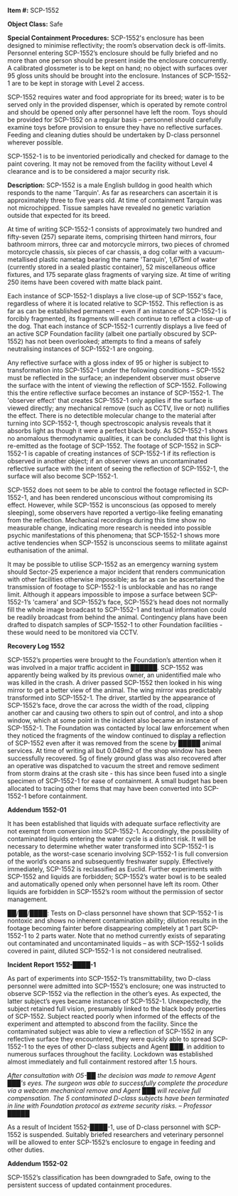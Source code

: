 **Item #:** SCP-1552

**Object Class:** Safe

**Special Containment Procedures:** SCP-1552's enclosure has been designed to minimise reflectivity; the room’s observation deck is off-limits. Personnel entering SCP-1552’s enclosure should be fully briefed and no more than one person should be present inside the enclosure concurrently. A calibrated glossmeter is to be kept on hand; no object with surfaces over 95 gloss units should be brought into the enclosure. Instances of SCP-1552-1 are to be kept in storage with Level 2 access.

SCP-1552 requires water and food appropriate for its breed; water is to be served only in the provided dispenser, which is operated by remote control and should be opened only after personnel have left the room. Toys should be provided for SCP-1552 on a regular basis – personnel should carefully examine toys before provision to ensure they have no reflective surfaces. Feeding and cleaning duties should be undertaken by D-class personnel wherever possible.

SCP-1552-1 is to be inventoried periodically and checked for damage to the paint covering. It may not be removed from the facility without Level 4 clearance and is to be considered a major security risk.

**Description:** SCP-1552 is a male English bulldog in good health which responds to the name 'Tarquin'. As far as researchers can ascertain it is approximately three to five years old. At time of containment Tarquin was not microchipped. Tissue samples have revealed no genetic variation outside that expected for its breed.

At time of writing SCP-1552-1 consists of approximately two hundred and fifty-seven (257) separate items, comprising thirteen hand mirrors, four bathroom mirrors, three car and motorcycle mirrors, two pieces of chromed motorcycle chassis, six pieces of car chassis, a dog collar with a vacuum-metallised plastic nametag bearing the name 'Tarquin', 1,675ml of water (currently stored in a sealed plastic container), 52 miscellaneous office fixtures, and 175 separate glass fragments of varying size. At time of writing 250 items have been covered with matte black paint.

Each instance of SCP-1552-1 displays a live close-up of SCP-1552's face, regardless of where it is located relative to SCP-1552. This reflection is as far as can be established permanent – even if an instance of SCP-1552-1 is forcibly fragmented, its fragments will each continue to reflect a close-up of the dog. That each instance of SCP-1552-1 currently displays a live feed of an active SCP Foundation facility (albeit one partially obscured by SCP-1552) has not been overlooked; attempts to find a means of safely neutralising instances of SCP-1552-1 are ongoing.

Any reflective surface with a gloss index of 95 or higher is subject to transformation into SCP-1552-1 under the following conditions – SCP-1552 must be reflected in the surface; an independent observer must observe the surface with the intent of viewing the reflection of SCP-1552. Following this the entire reflective surface becomes an instance of SCP-1552-1. The 'observer effect' that creates SCP-1552-1 only applies if the surface is viewed directly; any mechanical remove (such as CCTV, live or not) nullifies the effect. There is no detectible molecular change to the material after turning into SCP-1552-1, though spectroscopic analysis reveals that it absorbs light as though it were a perfect black body. As SCP-1552-1 shows no anomalous thermodynamic qualities, it can be concluded that this light is re-emitted as the footage of SCP-1552. The footage of SCP-1552 in SCP-1552-1 is capable of creating instances of SCP-1552-1 if its reflection is observed in another object; if an observer views an uncontaminated reflective surface with the intent of seeing the reflection of SCP-1552-1, the surface will also become SCP-1552-1.

SCP-1552 does not seem to be able to control the footage reflected in SCP-1552-1, and has been rendered unconscious without compromising its effect. However, while SCP-1552 is unconscious (as opposed to merely sleeping), some observers have reported a vertigo-like feeling emanating from the reflection. Mechanical recordings during this time show no measurable change, indicating more research is needed into possible psychic manifestations of this phenomena; that SCP-1552-1 shows more active tendencies when SCP-1552 is unconscious seems to militate against euthanisation of the animal.

It may be possible to utilise SCP-1552 as an emergency warning system should Sector-25 experience a major incident that renders communication with other facilities otherwise impossible; as far as can be ascertained the transmission of footage to SCP-1552-1 is unblockable and has no range limit. Although it appears impossible to impose a surface between SCP-1552-1’s 'camera' and SCP-1552’s face, SCP-1552’s head does not normally fill the whole image broadcast to SCP-1552-1 and textual information could be readily broadcast from behind the animal. Contingency plans have been drafted to dispatch samples of SCP-1552-1 to other Foundation facilities - these would need to be monitored via CCTV.

**Recovery Log 1552**

SCP-1552’s properties were brought to the Foundation’s attention when it was involved in a major traffic accident in ██████. SCP-1552 was apparently being walked by its previous owner, an unidentified male who was killed in the crash. A driver passed SCP-1552 then looked in his wing mirror to get a better view of the animal. The wing mirror was predictably transformed into SCP-1552-1. The driver, startled by the appearance of SCP-1552’s face, drove the car across the width of the road, clipping another car and causing two others to spin out of control, and into a shop window, which at some point in the incident also became an instance of SCP-1552-1. The Foundation was contacted by local law enforcement when they noticed the fragments of the window continued to display a reflection of SCP-1552 even after it was removed from the scene by █████ animal services. At time of writing all but 0.049m2 of the shop window has been successfully recovered. 5g of finely ground glass was also recovered after an operative was dispatched to vacuum the street and remove sediment from storm drains at the crash site - this has since been fused into a single specimen of SCP-1552-1 for ease of containment. A small budget has been allocated to tracing other items that may have been converted into SCP-1552-1 before containment.

**Addendum 1552-01**

It has been established that liquids with adequate surface reflectivity are not exempt from conversion into SCP-1552-1. Accordingly, the possibility of contaminated liquids entering the water cycle is a distinct risk. It will be necessary to determine whether water transformed into SCP-1552-1 is potable, as the worst-case scenario involving SCP-1552-1 is full conversion of the world’s oceans and subsequently freshwater supply. Effectively immediately, SCP-1552 is reclassified as Euclid. Further experiments with SCP-1552 and liquids are forbidden; SCP-1552’s water bowl is to be sealed and automatically opened only when personnel have left its room. Other liquids are forbidden in SCP-1552’s room without the permission of sector management.

██/██/████: Tests on D-class personnel have shown that SCP-1552-1 is nontoxic and shows no inherent contamination ability; dilution results in the footage becoming fainter before disappearing completely at 1 part SCP-1552-1 to 2 parts water. Note that no method currently exists of separating out contaminated and uncontaminated liquids – as with SCP-1552-1 solids covered in paint, diluted SCP-1552-1 is not considered neutralised.

**Incident Report 1552-████-1**

As part of experiments into SCP-1552-1’s transmittability, two D-class personnel were admitted into SCP-1552’s enclosure; one was instructed to observe SCP-1552 via the reflection in the other’s eyes. As expected, the latter subject’s eyes became instances of SCP-1552-1. Unexpectedly, the subject retained full vision, presumably linked to the black body properties of SCP-1552. Subject reacted poorly when informed of the effects of the experiment and attempted to abscond from the facility. Since the contaminated subject was able to view a reflection of SCP-1552 in any reflective surface they encountered, they were quickly able to spread SCP-1552-1 to the eyes of other D-class subjects and Agent ███, in addition to numerous surfaces throughout the facility. Lockdown was established almost immediately and full containment restored after 1.5 hours.

_After consultation with O5-██ the decision was made to remove Agent ███'s eyes. The surgeon was able to successfully complete the procedure via a webcam mechanical remove and Agent ███ will receive full compensation. The 5 contaminated D-class subjects have been terminated in line with Foundation protocol as extreme security risks. – Professor █████_

As a result of Incident 1552-████-1, use of D-class personnel with SCP-1552 is suspended. Suitably briefed researchers and veterinary personnel will be allowed to enter SCP-1552’s enclosure to engage in feeding and other duties.

**Addendum 1552-02**

SCP-1552’s classification has been downgraded to Safe, owing to the persistent success of updated containment procedures.